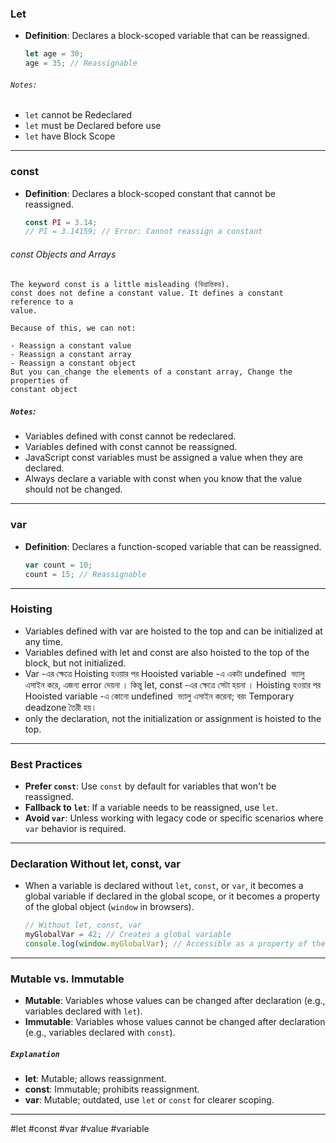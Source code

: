 ### Let
- **Definition**: Declares a block-scoped variable that can be reassigned.
  ```javascript
  let age = 30;
  age = 35; // Reassignable
  ```
###### `Notes:`
-  `let` cannot be Redeclared
-  `let` must be Declared before use 
-  `let` have Block Scope

---
### const
- **Definition**: Declares a block-scoped constant that cannot be reassigned.
  ```javascript
  const PI = 3.14;
  // PI = 3.14159; // Error: Cannot reassign a constant
  ```

###### const Objects and Arrays
    The keyword const is a little misleading (বিভ্রান্তিকর).
	const does not define a constant value. It defines a constant reference to a 
	value.

	Because of this, we can not:

	- Reassign a constant value    
	- Reassign a constant array    
	- Reassign a constant object
	But you can_change the elements of a constant array, Change the properties of 
	constant object
##### `Notes`:
- Variables defined with const cannot be redeclared.
- Variables defined with const cannot be reassigned.
- JavaScript const variables must be assigned a value when they are declared.
- Always declare a variable with const when you know that the value should not be changed.
---
### var
- **Definition**: Declares a function-scoped variable that can be reassigned.
  ```javascript
  var count = 10;
  count = 15; // Reassignable
  ```

---

### **Hoisting**
- Variables defined with var are hoisted to the top and can be initialized at any time. 
- Variables defined with let and const are also hoisted to the top of the block, but not initialized.
- Var -এর ক্ষেত্রে Hoisting হওয়ার পর Hooisted variable -এ একটা undefined  ভ্যালু এসাইন করে, এজন্য error দেয়না । কিন্তু let, const -এর ক্ষেত্রে সেটা হয়না । Hoisting হওয়ার পর Hooisted variable -এ কোনো undefined  ভ্যালু এসাইন করেনা; বরং Temporary deadzone তৈরী হয়। 
- only the declaration, not the initialization or assignment is hoisted to the top.

---
### Best Practices
- **Prefer `const`**: Use `const` by default for variables that won't be reassigned.
- **Fallback to `let`**: If a variable needs to be reassigned, use `let`.
- **Avoid `var`**: Unless working with legacy code or specific scenarios where `var` behavior is required.

---
### Declaration Without let, const, var
- When a variable is declared without `let`, `const`, or `var`, it becomes a global variable if declared in the global scope, or it becomes a property of the global object (`window` in browsers).
  ```javascript
  // Without let, const, var
  myGlobalVar = 42; // Creates a global variable
  console.log(window.myGlobalVar); // Accessible as a property of the global object
  ```

---
### Mutable vs. Immutable
- **Mutable**: Variables whose values can be changed after declaration (e.g., variables declared with `let`).
- **Immutable**: Variables whose values cannot be changed after declaration (e.g., variables declared with `const`).

##### `Explanation`
- **let**: Mutable; allows reassignment.
- **const**: Immutable; prohibits reassignment.
- **var**: Mutable; outdated, use `let` or `const` for clearer scoping.

---
#let #const #var #value #variable